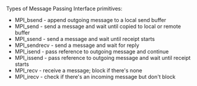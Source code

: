 
Types of Message Passing Interface primitives:

- MPI_bsend - append outgoing message to a local send buffer
- MPI_send - send a message and wait until copied to local or remote buffer
- MPI_ssend - send a message and wait until receipt starts
- MPI_sendrecv - send a message and wait for reply
- MPI_isend - pass reference to outgoing message and continue
- MPI_issend - pass reference to outgoing message and wait until receipt starts
- MPI_recv - receive a message; block if there's none
- MPI_irecv - check if there's an incoming message but don't block